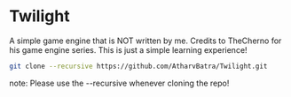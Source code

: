 # Twilight
  A simple game engine that is NOT written by me. Credits to TheCherno for his game engine series. This is just a simple learning experience!

  ```sh
  git clone --recursive https://github.com/AtharvBatra/Twilight.git
  ```

  note: Please use the --recursive whenever cloning the repo!
